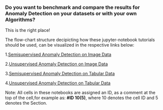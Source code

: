 ### Do you want to benchmark and compare the results for Anomaly Detection on your datasets or with your own Algorithms?


This is the right place!



The flow-chart structure decipicting how these jupyter-notebook tutorials should be used, can be visualized in the respective links below:


1.[Semisupervised Anomaly Detection on Image Data](/Tutorials_v0.3/Flow-charts/semisup_img_flow.png)

2.[Unsupervised Anomaly Detection on Image Data](/Tutorials_v0.3/Flow-charts/unsup_img_flow.png)

3.[Semisupervised Anomaly Detection on Tabular Data](/Tutorials_v0.3/Flow-charts/semisup_tab_flow.png)

4.[Unsupervised Anomaly Detection on Tabular Data](/Tutorials_v0.3/Flow-charts/unsup_tab_flow.png)


Note: All cells in these notebooks are assigned an ID, as a comment at the top of the cell,for example as: <b>#ID 10(5)</b>, where 10 denotes the cell ID and 5 denotes the Section.

